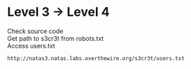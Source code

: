 # Level 3 -> Level 4  

Check source code  
Get path to s3cr3t from robots.txt  
Access users.txt  

```
http://natas3.natas.labs.overthewire.org/s3cr3t/users.txt
```
